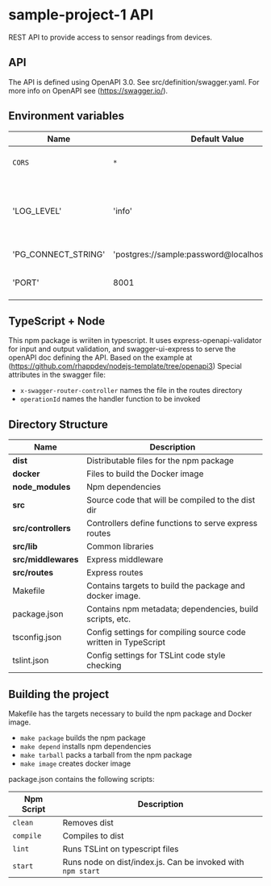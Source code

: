 # sample-project-1 API

REST API to provide access to sensor readings from devices.

## API

The API is defined using OpenAPI 3.0. See src/definition/swagger.yaml.
For more info on OpenAPI  see (https://swagger.io/).

## Environment variables

| Name                | Default Value                                      | Description                                     |
| ------------------- | -------------------------------------------------- | ----------------------------------------------- |
| `CORS`              | `*`                                                | Cors accepted values                            |
| 'LOG_LEVEL'         | 'info'                                             | Level at or above which messages will be logged |
| 'PG_CONNECT_STRING' | 'postgres://sample:password@localhost:5432/sample' | Postgres URL                                    |
| 'PORT'              |  8001                                              | Port API server listens on                      |

## TypeScript + Node 

This npm package is wriiten in typescript.
It uses express-openapi-validator for input and output validation, and swagger-ui-express to serve the openAPI doc defining the API.
Based on the example at (https://github.com/rhappdev/nodejs-template/tree/openapi3)
Special attributes in the swagger file:
- `x-swagger-router-controller` names the file in the routes directory
- `operationId` names the handler function to be invoked

## Directory Structure

| Name                     | Description                                                      |
| ------------------------ | ---------------------------------------------------------------- |
| **dist**                 | Distributable files for the npm package                          |
| **docker**               | Files to build the Docker image                                  |
| **node_modules**         | Npm dependencies                                                 |
| **src**                  | Source code that will be compiled to the dist dir                |
| **src/controllers**      | Controllers define functions to serve express routes             |
| **src/lib**              | Common libraries                                                 |
| **src/middlewares**      | Express middleware                                               |
| **src/routes**           | Express routes                                                   |
| Makefile                 | Contains targets to build the package and docker image.          |
| package.json             | Contains npm metadata; dependencies, build scripts, etc.         |
| tsconfig.json            | Config settings for compiling source code written in TypeScript  |
| tslint.json              | Config settings for TSLint code style checking                   |

## Building the project

Makefile has the targets necessary to build the npm package and Docker image.

- `make package` builds the npm package
- `make depend`  installs npm dependencies
- `make tarball` packs a tarball from the npm package
- `make image`   creates docker image

package.json contains the following scripts:

| Npm Script               | Description                                                      |
| ------------------------ | ------------------------------------------------------------ |
| `clean`                   | Removes dist                                                |
| `compile`                 | Compiles to dist                                            |
| `lint`                    | Runs TSLint on typescript files                             |
| `start`                   | Runs node on dist/index.js. Can be invoked with `npm start` |

